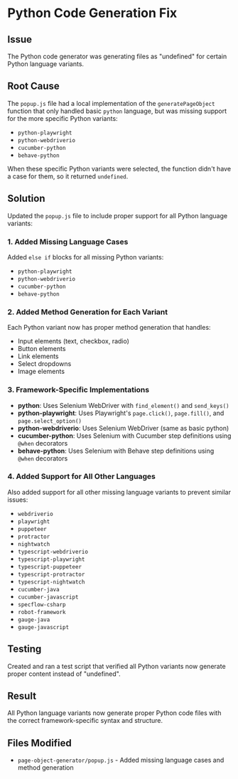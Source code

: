 # Python Code Generation Fix

## Issue
The Python code generator was generating files as "undefined" for certain Python language variants.

## Root Cause
The `popup.js` file had a local implementation of the `generatePageObject` function that only handled basic `python` language, but was missing support for the more specific Python variants:
- `python-playwright`
- `python-webdriverio` 
- `cucumber-python`
- `behave-python`

When these specific Python variants were selected, the function didn't have a case for them, so it returned `undefined`.

## Solution
Updated the `popup.js` file to include proper support for all Python language variants:

### 1. Added Missing Language Cases
Added `else if` blocks for all missing Python variants:
- `python-playwright`
- `python-webdriverio`
- `cucumber-python`
- `behave-python`

### 2. Added Method Generation for Each Variant
Each Python variant now has proper method generation that handles:
- Input elements (text, checkbox, radio)
- Button elements
- Link elements
- Select dropdowns
- Image elements

### 3. Framework-Specific Implementations
- **python**: Uses Selenium WebDriver with `find_element()` and `send_keys()`
- **python-playwright**: Uses Playwright's `page.click()`, `page.fill()`, and `page.select_option()`
- **python-webdriverio**: Uses Selenium WebDriver (same as basic python)
- **cucumber-python**: Uses Selenium with Cucumber step definitions using `@when` decorators
- **behave-python**: Uses Selenium with Behave step definitions using `@when` decorators

### 4. Added Support for All Other Languages
Also added support for all other missing language variants to prevent similar issues:
- `webdriverio`
- `playwright`
- `puppeteer`
- `protractor`
- `nightwatch`
- `typescript-webdriverio`
- `typescript-playwright`
- `typescript-puppeteer`
- `typescript-protractor`
- `typescript-nightwatch`
- `cucumber-java`
- `cucumber-javascript`
- `specflow-csharp`
- `robot-framework`
- `gauge-java`
- `gauge-javascript`

## Testing
Created and ran a test script that verified all Python variants now generate proper content instead of "undefined".

## Result
All Python language variants now generate proper Python code files with the correct framework-specific syntax and structure.

## Files Modified
- `page-object-generator/popup.js` - Added missing language cases and method generation 
